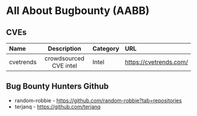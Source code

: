 # All About Bugbounty (AABB)

## CVEs
| Name | Description | Category | URL |
| :--- | :---: | :--- | :--- |
| cvetrends | crowdsourced CVE intel | Intel | https://cvetrends.com/ |


## Bug Bounty Hunters Github
* random-robbie - https://github.com/random-robbie?tab=repositories
* terjanq - https://github.com/terjanq

